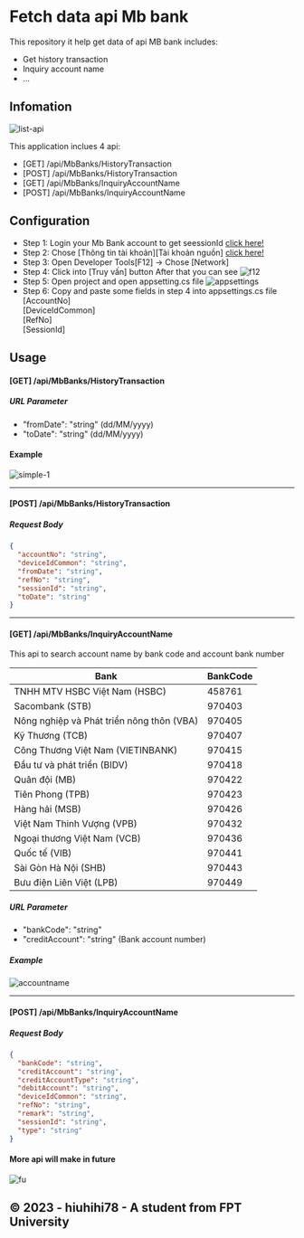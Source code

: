 # Fetch data api Mb bank

This repository it help get data of api MB bank includes:
+ Get history transaction
+ Inquiry account name
+ ...

## Infomation
![list-api](https://github.com/hiuhihi78/fetch-data-api-mb-bank/assets/85660078/e6f9d213-df2e-4854-93e6-4cd3385ccfdd)

This application inclues 4 api: 
- [GET] /api/MbBanks/HistoryTransaction
- [POST] /api/MbBanks/HistoryTransaction
- [GET] /api/MbBanks/InquiryAccountName
- [POST] /api/MbBanks/InquiryAccountName

## Configuration
- Step 1: Login your Mb Bank account to get seessionId [click here!](https://online.mbbank.com.vn/pl/login)
- Step 2: Chose [Thông tin tài khoản][Tài khoản nguồn] [click here!](https://online.mbbank.com.vn/information-account/source-account)
- Step 3: Open Developer Tools[F12] -> Chose [Network]
- Step 4: Click into [Truy vấn] button
  After that you can see
![f12](https://github.com/hiuhihi78/fetch-data-api-mb-bank/assets/85660078/6ee0e42a-283a-42b0-bf83-32f142d43499)
- Step 5: Open project and open appsetting.cs file
![appsettings](https://github.com/hiuhihi78/fetch-data-api-mb-bank/assets/85660078/78453256-fa44-4dd4-833d-4e67e37811cc)
- Step 6: Copy and paste some fields in step 4 into appsettings.cs file <br />
  [AccountNo]<br />
  [DeviceIdCommon]<br />
  [RefNo]<br />
  [SessionId]<br />

## Usage

#### [GET] /api/MbBanks/HistoryTransaction
##### URL Parameter
- "fromDate": "string" (dd/MM/yyyy)
- "toDate": "string" (dd/MM/yyyy)
#### Example
![simple-1](https://github.com/hiuhihi78/fetch-data-api-mb-bank/assets/85660078/00fc791c-0bb9-401a-8543-6ba3f3e0d5a8)

<hr/>

#### [POST] /api/MbBanks/HistoryTransaction
##### Request Body
```json
{
  "accountNo": "string",
  "deviceIdCommon": "string",
  "fromDate": "string",
  "refNo": "string",
  "sessionId": "string",
  "toDate": "string"
}
```

<hr/>

#### [GET] /api/MbBanks/InquiryAccountName
This api to search account name by bank code and account bank number

| Bank  | BankCode |
| ------------- | ------------- |
| TNHH MTV HSBC Việt Nam (HSBC)  | 458761  |
| Sacombank (STB)  | 970403  |
| Nông nghiệp và Phát triển nông thôn (VBA)  | 970405  |
| Kỹ Thương (TCB)  | 970407  |
| Công Thương Việt Nam (VIETINBANK)  | 970415  |
| Đầu tư và phát triển (BIDV)  | 970418  |
| Quân đội (MB)  | 970422  |
| Tiên Phong (TPB)  | 970423  |
| Hàng hải (MSB)  | 970426  |
| Việt Nam Thinh Vượng (VPB)  | 970432  |
| Ngoại thương Việt Nam (VCB)  | 970436  |
| Quốc tế (VIB) | 970441  |
| Sài Gòn Hà Nội (SHB)  | 970443  |
| Bưu điện Liên Việt (LPB)  | 970449  |

##### URL Parameter
- "bankCode": "string" 
- "creditAccount": "string" (Bank account number)

##### Example
![accountname](https://github.com/hiuhihi78/fetch-data-api-mb-bank/assets/85660078/0edfe312-ee59-4db3-99bb-1878d4a865d9)

<hr/>

#### [POST] /api/MbBanks/InquiryAccountName
##### Request Body
```json
{
  "bankCode": "string",
  "creditAccount": "string",
  "creditAccountType": "string",
  "debitAccount": "string",
  "deviceIdCommon": "string",
  "refNo": "string",
  "remark": "string",
  "sessionId": "string",
  "type": "string"
}
```

#### More api will make in future
![fu](https://github.com/hiuhihi78/fetch-data-api-mb-bank/assets/85660078/afdf8cdf-f375-4850-968d-6cd9fefc125d)


## &copy; 2023 - hiuhihi78 - A student from FPT University

